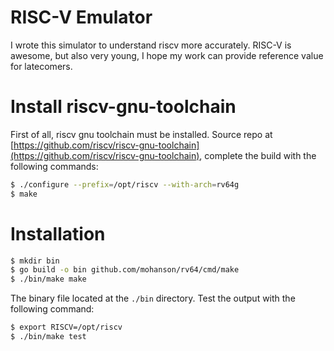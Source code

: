 # RISC-V Emulator

I wrote this simulator to understand riscv more accurately. RISC-V is awesome, but also very young, I hope my work can provide reference value for latecomers.

# Install riscv-gnu-toolchain

First of all, riscv gnu toolchain must be installed. Source repo at [https://github.com/riscv/riscv-gnu-toolchain](https://github.com/riscv/riscv-gnu-toolchain), complete the build with the following commands:

```sh
$ ./configure --prefix=/opt/riscv --with-arch=rv64g
$ make
```

# Installation

```sh
$ mkdir bin
$ go build -o bin github.com/mohanson/rv64/cmd/make
$ ./bin/make make
```

The binary file located at the `./bin` directory. Test the output with the following command:

```sh
$ export RISCV=/opt/riscv
$ ./bin/make test
```
